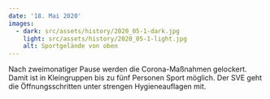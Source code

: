 ```yaml
---
date: '18. Mai 2020'
images:
  - dark: src/assets/history/2020_05-1-dark.jpg
    light: src/assets/history/2020_05-1-light.jpg
    alt: Sportgelände von oben
---
```


Nach zweimonatiger Pause werden die Corona-Maßnahmen gelockert. Damit ist in Kleingruppen bis zu fünf Personen Sport möglich. Der SVE geht die Öffnungsschritten unter strengen Hygieneauflagen mit.
